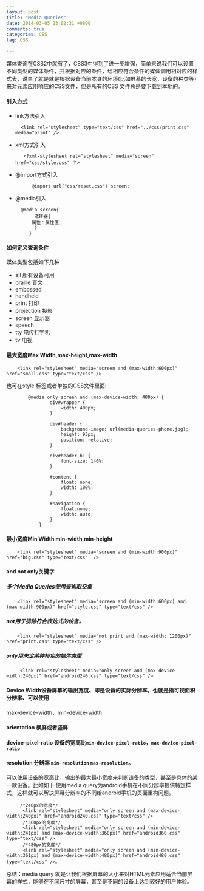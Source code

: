 ```yaml
---
layout: post
title: "Media Queries"
date: 2014-03-05 23:02:31 +0800
comments: true
categories: CSS
tag: CSS

---
```

媒体查询在CSS2中就有了，CSS3中得到了进一步增强，简单来说我们可以设置不同类型的媒体条件，并根据对应的条件，给相应符合条件的媒体调用相对应的样式表，说白了就是就是根据设备当前本身的环境(比如屏幕的长宽，设备的种类等）来对元素应用响应的CSS文件，但是所有的CSS 文件总是要下载到本地的。

#### 引入方式

- link方法引入 

		<link rel="stylesheet" type="text/css" href="../css/print.css" media="print" />

- xml方式引入

		 <?xml-stylesheet rel="stylesheet" media="screen" href="css/style.css" ？>

- @import方式引入

	   		@import url("css/reset.css") screen;

- @media引入

		@media screen{
		     选择器{
			属性：属性值；
		     }
		   }

#### 如何定义查询条件
媒体类型包括如下几种

- all 所有设备可用
- braille 盲文
- embossed
- handheld
- print 打印
- projection 投影
- screen 显示器
- speech
- tty 电传打字机 
- tv 电视

#### 最大宽度Max Width,max-height,max-width

		<link rel="stylesheet" media="screen and (max-width:600px)" href="small.css" type="text/css" />

也可在style 标签或者单独的CSS文件里面:

			@media only screen and (max-device-width: 480px) {
					div#wrapper {
						width: 400px;
					}

					div#header {
						background-image: url(media-queries-phone.jpg);
						height: 93px;
						position: relative;
					}

					div#header h1 {
						font-size: 140%;
					}

					#content {
						float: none;
						width: 100%;
					}

					#navigation {
						float:none;
						width: auto;
					}
				}

#### 最小宽度Min Width min-width,min-height

  	 	<link rel="stylesheet" media="screen and (min-width:900px)" href="big.css" type="text/css"  />

#### and not only关键字

##### 多个Media Queries使用查询取交集
 		<link rel="stylesheet" media="screen and (min-width:600px) and (max-width:900px)" href="style.css" type="text/css" />

##### not用于排除符合表达式的设备。

		<link rel="stylesheet" media="not print and (max-width: 1200px)" href="print.css" type="text/css" />

##### only用来定某种特定的媒体类型

		 <link rel="stylesheet" media="only screen and (max-device-width:240px)" href="android240.css" type="text/css" />

#### Device Width设备屏幕的输出宽度、即是设备的实际分辨率，也就是指可视面积分辨率、可以使用
max-device-width、min-device-width


#### orientation 横屏或者竖屏

#### device-pixel-ratio 设备的宽高比`min-device-pixel-ratio`，`max-device-pixel-ratio`

#### resolution 分辨率 `min-resolution`  `max-resolution`。

可以使用设备的宽高比，输出的最大最小宽度来判断设备的类型，甚至是具体的某一款设备。比如如下
使用media query为android手机在不同分辨率提供特定样式，这样就可以解决屏幕分辨率的不同给android手机的页面重构问题。

		 /*240px的宽度*/
		  <link rel="stylesheet" media="only screen and (max-device-width:240px)" href="android240.css" type="text/css" />
		  /*360px的宽度*/
		  <link rel="stylesheet" media="only screen and (min-device-width:241px) and (max-device-width:360px)" href="android360.css" type="text/css" />
		  /*480px的宽度*/
		  <link rel="stylesheet" media="only screen and (min-device-width:361px) and (max-device-width:480px)" href="android480.css" type="text/css" />。


总结：media query 就是让我们根据屏幕的大小来对HTML元素应用适合当前屏幕的样式，能够在不同尺寸的屏幕，甚至是不同的设备上达到较好的用户体验。